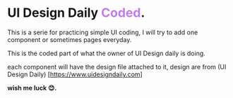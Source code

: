 # UI Design Daily <span style="color:#C47DEF">Coded</span>.

This is a serie for practicing simple UI coding, I will try to add one component or sometimes pages everyday.

This is the coded part of what the owner of UI Design daily is doing.

each component will have the design file attached to it, design are from (UI Design Daily) [https://www.uidesigndaily.com]

__wish me luck  :blush:.__
